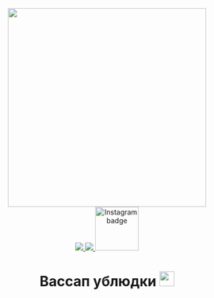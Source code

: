 <div id="header" align="center">
  <img src="https://media.giphy.com/media/elNkAAEqcfYDCY8Dlp/giphy.gif" width="400"/>
</div>
<div id="badges" align="center">
  <a href ="your-telegram-URL">
    <img src="https://img.shields.io/badge/Telegram-blue?logo=telegram&logoColor=white&style=for-the-badge alt="t.me/@khvorostinn"/>
                                                                                                                               </a>                                         <a href ="your-vk-URL">                                                                            
  <img src="https://img.shields.io/badge/Вконтаке-blue?logo=vk&logoColor=white&style=for-the-badge alt="https://vk.com/khvorostinn"/>
  </a>
  <a href ="your-instagram-URL">
  <img src="https://img.shields.io/badge/Instagram-red?logo=instagram&logoColor=white&style=for-the-badge" alt="Instagram badge" width="88"/>
  </a>
</div>
<div id="underheader" align="center">
  <img src="https://komarev.com/ghpvc/?nrk24&style=flat-square&color=blue" alt=""/>
</div>
<h1 align="center">
  Вассап ублюдки
  <img src="https://media.giphy.com/media/hvRJCLFzcasrR4ia7z/giphy.gif" width="30px"/>
</h1>
